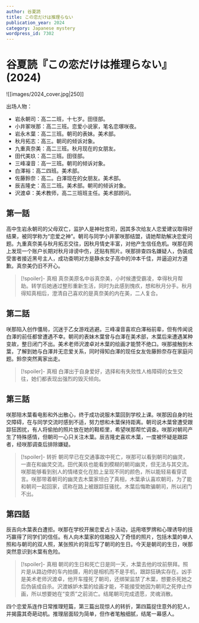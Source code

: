 ```yaml
---
author: 谷夏読
title: この恋だけは推理らない
publication_year: 2024
category: Japanese mystery
wordpress_id: 7302
---
```


# 谷夏読『この恋だけは推理らない』(2024)

![[images/2024_cover.jpg|250]]

出场人物：
* 岩永朝司：高二二班，十七岁。田径部。
* 小井冢咲那：高二三班。恋爱小说家，笔名恋塚咲夜。
* 岩永木葉：高二三班。朝司的表妹。美术部。
* 秋月拓志：高三。朝司的倾诉对象。
* 九重真奈美：高二三班。秋月现在的女朋友。
* 田代美玖：高二三班。田径部。
* 三峰凜音：高一三班。朝司的倾诉对象。
* 白澤裕：高二四班。美术部。
* 佐藤鈴奈：高二。白澤现在的女朋友。美术部。
* 辰吉隆史：高三二班。美术部。朝司的倾诉对象。
* 沢渡卓：美术教师，高二三班班主任。美术部顾问。 

## 第一話

高中生岩永朝司的父母双亡，监护人是神社宫司，因其多次给友人恋爱建议取得好结果，被同学称为“恋爱之神”。朝司与同学小井冢咲那结盟，请她帮助解决恋爱问题。九重真奈美与秋月拓志交往，因秋月情史丰富，对他产生信任危机。咲那在网上发现一个账户长期对秋月诽谤中伤，还贴有照片。咲那排查四名嫌疑人，伪装成受害者接近黑号主人，成功查明对方是静水女子高中的沖本千佳，并逼迫对方道歉。真奈美仍旧不开心。

> [!spoiler]- 真相
> 真奈美原名中谷真奈美，小时候遭受霸凌，幸得秋月帮助。转学后她通过整形重新生活，同时为此感到愧疚，想和秋月分手。秋月得知真相后，澄清自己喜欢的是真奈美的内在美，二人复合。

## 第二話

咲那陷入创作僵局，沉迷于乙女游戏逃避。三峰凜音喜欢白澤裕前辈，但有传闻说白澤的前任都曾遭遇不幸。朝司的表妹木葉曾与白澤在美术部，木葉后来遭遇某种变故，整日闭门不出。美术老师沢渡卓对木葉的绘画才能赞不绝口。咲那接触到木葉，了解到她与白澤并无恋爱关系，同时得知白澤的现任女友佐藤鈴奈存在家庭问题。鈴奈突然离家出走。

> [!spoiler]- 真相
> 白澤出于自身爱好，选择和有失败性人格障碍的女生交往，她们都表现出强烈的毁灭倾向。

## 第三話

咲那陪木葉看电影和外出散心，终于成功说服木葉回到学校上课。咲那因自身的社交障碍，在与同学交流时感到不适，努力想和木葉保持距离。朝司说木葉曾遭受跟踪狂困扰，有人将偷拍的照片放在她的鞋柜里，希望咲那帮忙调查。咲那对朝司产生了特殊感情，但朝司一心只关注木葉。辰吉隆史喜欢木葉，一度被怀疑是跟踪者，经咲那调查后排除嫌疑。

> [!spoiler]- 转折
> 朝司早已在交通事故中死亡，咲那可以看到朝司的幽灵，一直在和幽灵交流。田代美玖也能看到模糊的朝司幽灵，但无法与其交流。咲那能够看到别人的情绪变化在脸上呈现不同的颜色，所以能轻易看穿谎言。咲那带着朝司的幽灵去木葉家坦白了真相，木葉承认喜欢朝司，为了能和朝司一起回家，谎称在路上被跟踪狂骚扰。木葉后悔欺骗朝司，所以闭门不出。

## 第四話

辰吉向木葉表白遭拒。咲那在学校开展恋爱占卜活动，运用塔罗牌和心理诱导的技巧赢得了同学们的信任。有人向木葉家的信箱投入了奇怪的照片，包括木葉的单人照和与朝司的双人照，某张照片的背后写了朝司的生日。今天是朝司的生日，咲那突然意识到木葉有危险。

> [!spoiler]- 真相
> 朝司的生日和死亡日是同一天，木葉去他的坟前祭拜。照片是从路边停的车内拍摄，用的是相机而不是手机，跟踪狂确实存在。凶手是美术老师沢渡卓，他开车撞死了朝司，还绑架监禁了木葉，想要杀死她之后伪装成自杀。沢渡嫉妒木葉的绘画才能，不能接受她因为朝司之死停止作画，所以想要她在“变质”之前消亡。结尾朝司完成遗愿，灵魂消散。

四个恋爱系连作日常推理短篇，第三篇出现惊人的转折，第四篇捉住意外的犯人，并揭露其奇葩动机。推理层面较为简单，但作者笔触细腻，结尾一幕感人。